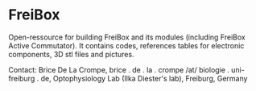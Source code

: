 # FreiBox
Open-ressource for building FreiBox and its modules (including FreiBox Active Commutator).
It contains codes, references tables for electronic components, 3D stl files and pictures.

Contact:
Brice De La Crompe,
brice . de . la . crompe /at/ biologie . uni-freiburg . de,
Optophysiology Lab (Ilka Diester's lab),
Freiburg, Germany
